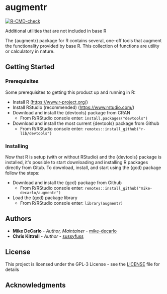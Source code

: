 # augmentr
<!-- badges: start -->
[![R-CMD-check](https://github.com/mike-decarlo/augmentr/actions/workflows/R-CMD-check.yaml/badge.svg)](https://github.com/mike-decarlo/augmentr/actions/workflows/R-CMD-check.yaml)
<!-- badges: end -->

Additional utilities that are not included in base R

The {augmentr} package for R contains several, one-off tools that augment the functionality provided by base R. This collection of functions are utility or calculatory in nature.

## Getting Started

### Prerequisites

Some prerequisites to getting this product up and running in R:
- Install R (https://www.r-project.org/)
- Install RStudio (recommended) (https://www.rstudio.com/)
- Download and install the {devtools} package from CRAN
  - From R/RStudio console enter: <code>install.packages("devtools")</code>
- Download and install the most current {devtools} package from Github
  - From R/RStudio console enter: <code>remotes::install_github("r-lib/devtools")</code>

### Installing

Now that R is setup (with or without RStudio) and the {devtools} package is installed, it's possible to start downloading and installing R packages directly from Gitub. To download, install, and start using the {gcd} package follow the steps:
- Download and install the {gcd} package from Github
  - From R/RStudio console enter: <code>remotes::install_github("mike-decarlo/augmentr")</code>
- Load the {gcd} package library
  - From R/RStudio console enter: <code>library(augmentr)</code>

## Authors

* **Mike DeCarlo** - *Author, Maintainer* - [mike-decarlo](https://github.com/mike-decarlo)
* **Chris Kittrell** - *Author* - [sussyfuss](https://github.com/sussyfuss)

## License

This project is licensed under the GPL-3 License - see the [LICENSE](LICENSE) file for details

## Acknowledgments
